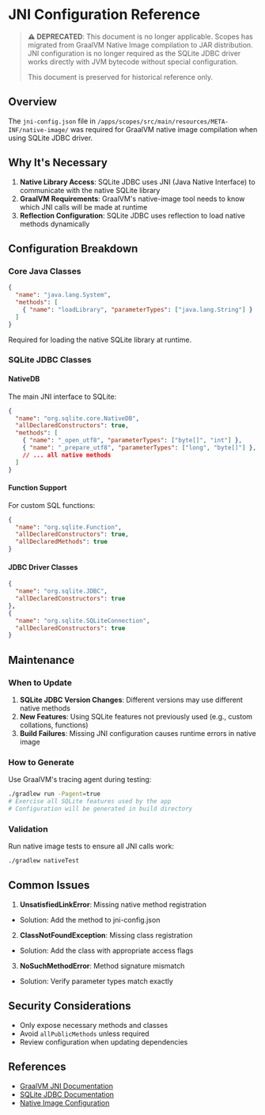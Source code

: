 # JNI Configuration Reference

> **⚠️ DEPRECATED**: This document is no longer applicable. Scopes has migrated from GraalVM Native Image compilation to JAR distribution. JNI configuration is no longer required as the SQLite JDBC driver works directly with JVM bytecode without special configuration.
>
> This document is preserved for historical reference only.

## Overview

The `jni-config.json` file in `/apps/scopes/src/main/resources/META-INF/native-image/` was required for GraalVM native image compilation when using SQLite JDBC driver.

## Why It's Necessary

1. **Native Library Access**: SQLite JDBC uses JNI (Java Native Interface) to communicate with the native SQLite library
2. **GraalVM Requirements**: GraalVM's native-image tool needs to know which JNI calls will be made at runtime
3. **Reflection Configuration**: SQLite JDBC uses reflection to load native methods dynamically

## Configuration Breakdown

### Core Java Classes
```json
{
  "name": "java.lang.System",
  "methods": [
    { "name": "loadLibrary", "parameterTypes": ["java.lang.String"] }
  ]
}
```
Required for loading the native SQLite library at runtime.

### SQLite JDBC Classes

#### NativeDB
The main JNI interface to SQLite:
```json
{
  "name": "org.sqlite.core.NativeDB",
  "allDeclaredConstructors": true,
  "methods": [
    { "name": "_open_utf8", "parameterTypes": ["byte[]", "int"] },
    { "name": "_prepare_utf8", "parameterTypes": ["long", "byte[]"] },
    // ... all native methods
  ]
}
```

#### Function Support
For custom SQL functions:
```json
{
  "name": "org.sqlite.Function",
  "allDeclaredConstructors": true,
  "allDeclaredMethods": true
}
```

#### JDBC Driver Classes
```json
{
  "name": "org.sqlite.JDBC",
  "allDeclaredConstructors": true
},
{
  "name": "org.sqlite.SQLiteConnection",
  "allDeclaredConstructors": true
}
```

## Maintenance

### When to Update

1. **SQLite JDBC Version Changes**: Different versions may use different native methods
2. **New Features**: Using SQLite features not previously used (e.g., custom collations, functions)
3. **Build Failures**: Missing JNI configuration causes runtime errors in native image

### How to Generate

Use GraalVM's tracing agent during testing:
```bash
./gradlew run -Pagent=true
# Exercise all SQLite features used by the app
# Configuration will be generated in build directory
```

### Validation

Run native image tests to ensure all JNI calls work:
```bash
./gradlew nativeTest
```

## Common Issues

1. **UnsatisfiedLinkError**: Missing native method registration
  - Solution: Add the method to jni-config.json

2. **ClassNotFoundException**: Missing class registration
  - Solution: Add the class with appropriate access flags

3. **NoSuchMethodError**: Method signature mismatch
  - Solution: Verify parameter types match exactly

## Security Considerations

- Only expose necessary methods and classes
- Avoid `allPublicMethods` unless required
- Review configuration when updating dependencies

## References

- [GraalVM JNI Documentation](https://www.graalvm.org/latest/reference-manual/native-image/dynamic-features/JNI/)
- [SQLite JDBC Documentation](https://github.com/xerial/sqlite-jdbc)
- [Native Image Configuration](https://www.graalvm.org/latest/reference-manual/native-image/overview/BuildConfiguration/)

